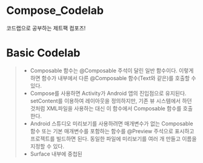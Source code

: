 # Compose_Codelab
코드랩으로 공부하는 제트팩 컴포즈!

# Basic Codelab
 > - Composable 함수는 @Composable 주석이 달린 일반 함수이다. 이렇게 하면 함수가 내부에서 다른 @Composable 함수(Text와 같은)를 호출할 수 있다.
 > - Compose를 사용하면 Activity가 Android 앱의 진입점으로 유지된다. setContent를 이용하여 레이아웃을 정의하지만, 기존 뷰 시스템에서 하던 것처럼 XML파일을 사용하는 대신 이 함수에서 Composable 함수를 호출한다.
 > - Android 스튜디오 미리보기를 사용하려면 매개변수가 없는 Composable 함수 또는 기본 매개변수를 포함하는 함수를 @Preview 주석으로 표시하고 프로젝트를 빌드하면 된다. 동일한 파일에 미리보기를 여러 개 만들고 이름을 지정할 수 있다.
 > - Surface 내부에 중첩된 
